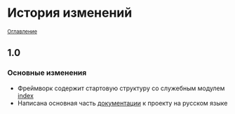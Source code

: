 # История изменений
<small>[Оглавление](../README.md#Оглавление)</small>

## 1.0

### Основные изменения
* Фреймворк содержит стартовую структуру со служебным модулем [index](./modules/index.md)
* Написана основная часть [документации](../README.md) к проекту на русском языке